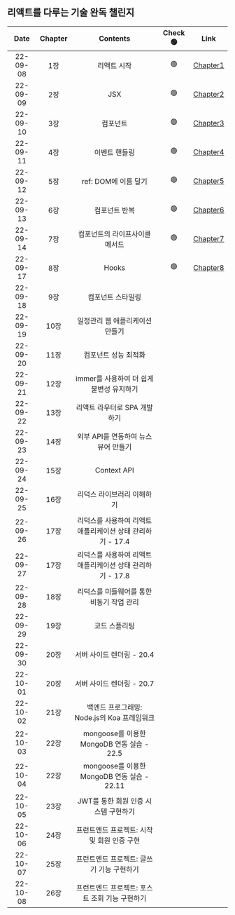 ## 리액트를 다루는 기술 완독 챌린지

| **Date** | **Chapter** |                        **Contents**                        | **Check 🟢** |                                         **Link**                                         |
| :------: | :---------: | :--------------------------------------------------------: | :----------: | :--------------------------------------------------------------------------------------: |
| 22-09-08 |     1장     |                        리액트 시작                         |      🟢      | [Chapter1](https://github.com/sso-hyeon/TIL-Today-I-Learned/blob/main/React/chapter1.md) |
| 22-09-09 |     2장     |                            JSX                             |      🟢      | [Chapter2](https://github.com/sso-hyeon/TIL-Today-I-Learned/blob/main/React/chapter2.md) |
| 22-09-10 |     3장     |                          컴포넌트                          |      🟢      | [Chapter3](https://github.com/sso-hyeon/TIL-Today-I-Learned/blob/main/React/chapter3.md) |
| 22-09-11 |     4장     |                       이벤트 핸들링                        |      🟢      | [Chapter4](https://github.com/sso-hyeon/TIL-Today-I-Learned/blob/main/React/chapter4.md) |
| 22-09-12 |     5장     |                    ref: DOM에 이름 달기                    |      🟢      | [Chapter5](https://github.com/sso-hyeon/TIL-Today-I-Learned/blob/main/React/chapter5.md) |
| 22-09-13 |     6장     |                       컴포넌트 반복                        |      🟢      | [Chapter6](https://github.com/sso-hyeon/TIL-Today-I-Learned/blob/main/React/chapter6.md) |
| 22-09-14 |     7장     |               컴포넌트의 라이프사이클 메서드               |      🟢      | [Chapter7](https://github.com/sso-hyeon/TIL-Today-I-Learned/blob/main/React/chapter7.md) |
| 22-09-17 |     8장     |                           Hooks                            |      🟢      | [Chapter8](https://github.com/sso-hyeon/TIL-Today-I-Learned/blob/main/React/chapter8.md) |
| 22-09-18 |     9장     |                     컴포넌트 스타일링                      |              |                                                                                          |
| 22-09-19 |    10장     |              일정관리 웹 애플리케이션 만들기               |              |                                                                                          |
| 22-09-20 |    11장     |                    컴포넌트 성능 최적화                    |              |                                                                                          |
| 22-09-21 |    12장     |          immer를 사용하여 더 쉽게 불변성 유지하기          |              |                                                                                          |
| 22-09-22 |    13장     |                리액트 라우터로 SPA 개발하기                |              |                                                                                          |
| 22-09-23 |    14장     |            외부 API를 연동하여 뉴스 뷰어 만들기            |              |                                                                                          |
| 22-09-24 |    15장     |                        Context API                         |              |                                                                                          |
| 22-09-25 |    16장     |                 리덕스 라이브러리 이해하기                 |              |                                                                                          |
| 22-09-26 |    17장     | 리덕스를 사용하여 리액트 애플리케이션 상태 관리하기 - 17.4 |              |                                                                                          |
| 22-09-27 |    17장     | 리덕스를 사용하여 리액트 애플리케이션 상태 관리하기 - 17.8 |              |                                                                                          |
| 22-09-28 |    18장     |         리덕스를 미들웨어를 통한 비동기 작업 관리          |              |                                                                                          |
| 22-09-29 |    19장     |                       코드 스플리팅                        |              |                                                                                          |
| 22-09-30 |    20장     |                 서버 사이드 렌더링 - 20.4                  |              |                                                                                          |
| 22-10-01 |    20장     |                 서버 사이드 렌더링 - 20.7                  |              |                                                                                          |
| 22-10-02 |    21장     |        백엔드 프로그래밍: Node.js의 Koa 프레임워크         |              |                                                                                          |
| 22-10-03 |    22장     |         mongoose를 이용한 MongoDB 연동 실습 - 22.5         |              |                                                                                          |
| 22-10-04 |    22장     |        mongoose를 이용한 MongoDB 연동 실습 - 22.11         |              |                                                                                          |
| 22-10-05 |    23장     |            JWT를 통한 회원 인증 시스템 구현하기            |              |                                                                                          |
| 22-10-06 |    24장     |        프런트엔드 프로젝트: 시작 및 회원 인증 구현         |              |                                                                                          |
| 22-10-07 |    25장     |         프런트엔드 프로젝트: 글쓰기 기능 구현하기          |              |                                                                                          |
| 22-10-08 |    26장     |       프런트엔드 프로젝트: 포스트 조회 기능 구현하기       |              |                                                                                          |
